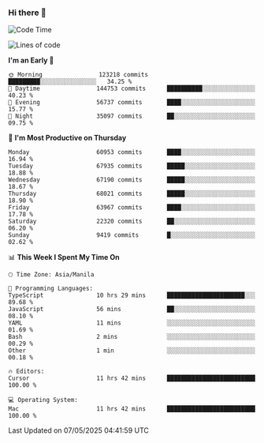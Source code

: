 ### Hi there 👋

<!--START_SECTION:waka-->
![Code Time](http://img.shields.io/badge/Code%20Time-6%2C031%20hrs%2010%20mins-blue)

![Lines of code](https://img.shields.io/badge/From%20Hello%20World%20I%27ve%20Written-129.3%20million%20lines%20of%20code-blue)

**I'm an Early 🐤** 

```text
🌞 Morning                123218 commits      █████████░░░░░░░░░░░░░░░░   34.25 % 
🌆 Daytime                144753 commits      ██████████░░░░░░░░░░░░░░░   40.23 % 
🌃 Evening                56737 commits       ████░░░░░░░░░░░░░░░░░░░░░   15.77 % 
🌙 Night                  35097 commits       ██░░░░░░░░░░░░░░░░░░░░░░░   09.75 % 
```
📅 **I'm Most Productive on Thursday** 

```text
Monday                   60953 commits       ████░░░░░░░░░░░░░░░░░░░░░   16.94 % 
Tuesday                  67935 commits       █████░░░░░░░░░░░░░░░░░░░░   18.88 % 
Wednesday                67190 commits       █████░░░░░░░░░░░░░░░░░░░░   18.67 % 
Thursday                 68021 commits       █████░░░░░░░░░░░░░░░░░░░░   18.90 % 
Friday                   63967 commits       ████░░░░░░░░░░░░░░░░░░░░░   17.78 % 
Saturday                 22320 commits       ██░░░░░░░░░░░░░░░░░░░░░░░   06.20 % 
Sunday                   9419 commits        █░░░░░░░░░░░░░░░░░░░░░░░░   02.62 % 
```


📊 **This Week I Spent My Time On** 

```text
🕑︎ Time Zone: Asia/Manila

💬 Programming Languages: 
TypeScript               10 hrs 29 mins      ██████████████████████░░░   89.68 % 
JavaScript               56 mins             ██░░░░░░░░░░░░░░░░░░░░░░░   08.10 % 
YAML                     11 mins             ░░░░░░░░░░░░░░░░░░░░░░░░░   01.69 % 
Bash                     2 mins              ░░░░░░░░░░░░░░░░░░░░░░░░░   00.29 % 
Other                    1 min               ░░░░░░░░░░░░░░░░░░░░░░░░░   00.18 % 

🔥 Editors: 
Cursor                   11 hrs 42 mins      █████████████████████████   100.00 % 

💻 Operating System: 
Mac                      11 hrs 42 mins      █████████████████████████   100.00 % 
```


 Last Updated on 07/05/2025 04:41:59 UTC
<!--END_SECTION:waka-->


<!--
**rad182/rad182** is a ✨ _special_ ✨ repository because its `README.md` (this file) appears on your GitHub profile.

Here are some ideas to get you started:

- 🔭 I’m currently working on ...
- 🌱 I’m currently learning ...
- 👯 I’m looking to collaborate on ...
- 🤔 I’m looking for help with ...
- 💬 Ask me about ...
- 📫 How to reach me: ...
- 😄 Pronouns: ...
- ⚡ Fun fact: ...
-->
